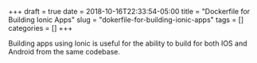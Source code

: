 +++ 
draft = true
date = 2018-10-16T22:33:54-05:00
title = "Dockerfile for Building Ionic Apps"
slug = "dokerfile-for-building-ionic-apps" 
tags = []
categories = []
+++

Building apps using Ionic is useful for the ability to build for both IOS and Android from the same codebase.